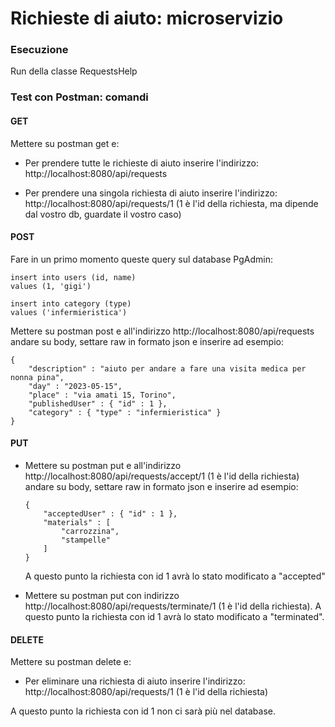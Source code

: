 # Richieste di aiuto: microservizio

### Esecuzione
Run della classe RequestsHelp

### Test con Postman: comandi

#### GET
Mettere su postman get e:
* Per prendere tutte le richieste di aiuto inserire l'indirizzo: http://localhost:8080/api/requests

* Per prendere una singola richiesta di aiuto inserire l'indirizzo: http://localhost:8080/api/requests/1 (1 è l'id della richiesta, ma dipende dal vostro db, guardate il vostro caso)



#### POST
Fare in un primo momento queste query sul database PgAdmin:
```
insert into users (id, name)
values (1, 'gigi')
```
```
insert into category (type)
values ('infermieristica')
```

Mettere su postman post e all'indirizzo http://localhost:8080/api/requests
andare su body, settare raw in formato json e inserire ad esempio:
```
{
    "description" : "aiuto per andare a fare una visita medica per nonna pina",
    "day" : "2023-05-15",
    "place" : "via amati 15, Torino",
    "publishedUser" : { "id" : 1 },
    "category" : { "type" : "infermieristica" }
}
```

#### PUT
- Mettere su postman put e all'indirizzo http://localhost:8080/api/requests/accept/1 (1 è l'id della richiesta)
andare su body, settare raw in formato json e inserire ad esempio:
    ```
    {
        "acceptedUser" : { "id" : 1 },
        "materials" : [
            "carrozzina",
            "stampelle"
        ]
    }
    ```
    A questo punto la richiesta con id 1 avrà lo stato modificato a "accepted"


- Mettere su postman put con indirizzo http://localhost:8080/api/requests/terminate/1 (1 è l'id della richiesta).
A questo punto la richiesta con id 1 avrà lo stato modificato a "terminated".


#### DELETE
Mettere su postman delete e:
* Per eliminare una richiesta di aiuto inserire l'indirizzo: http://localhost:8080/api/requests/1 (1 è l'id della richiesta)

A questo punto la richiesta con id 1 non ci sarà più nel database.
